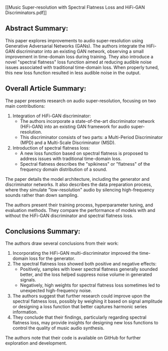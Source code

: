 
[[Music Super-resolution with Spectral Flatness Loss and HiFi-GAN Discriminators.pdf]]

## Abstract Summary: 
This paper explores improvements to audio super-resolution using Generative Adversarial Networks (GANs). The authors integrate the HiFi-GAN discriminator into an existing GAN network, observing a small improvement in time-domain loss during training. They also introduce a novel "spectral flatness" loss function aimed at reducing audible noise issues associated with traditional time-domain loss. When properly tuned, this new loss function resulted in less audible noise in the output.

## Overall Article Summary:
The paper presents research on audio super-resolution, focusing on two main contributions:

1. Integration of HiFi-GAN discriminator:
    - The authors incorporate a state-of-the-art discriminator network (HiFi-GAN) into an existing GAN framework for audio super-resolution.
    - This discriminator consists of two parts: a Multi-Period Discriminator (MPD) and a Multi-Scale Discriminator (MSD).
2. Introduction of spectral flatness loss:
    - A new loss function based on spectral flatness is proposed to address issues with traditional time-domain loss.
    - Spectral flatness describes the "spikiness" or "flatness" of the frequency domain distribution of a sound.

The paper details the model architecture, including the generator and discriminator networks. It also describes the data preparation process, where they simulate "low-resolution" audio by silencing high-frequency sounds rather than down sampling.

The authors present their training process, hyperparameter tuning, and evaluation methods. They compare the performance of models with and without the HiFi-GAN discriminator and spectral flatness loss.

## Conclusions Summary:
The authors draw several conclusions from their work:

1. Incorporating the HiFi-GAN multi-discriminator improved the time-domain loss for the generator.
2. The spectral flatness loss showed both positive and negative effects:
    - Positively, samples with lower spectral flatness generally sounded better, and the loss helped suppress noise volume in generated signals.
    - Negatively, high weights for spectral flatness loss sometimes led to unexpected high-frequency noise.
3. The authors suggest that further research could improve upon the spectral flatness loss, possibly by weighing it based on signal amplitude or designing a loss function that better captures harmonic series information.
4. They conclude that their findings, particularly regarding spectral flatness loss, may provide insights for designing new loss functions to control the quality of music audio synthesis.

The authors note that their code is available on GitHub for further exploration and development.